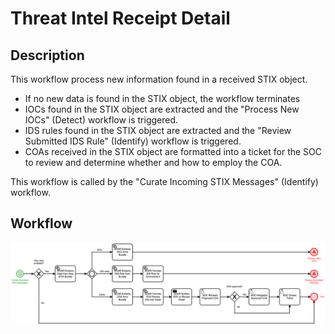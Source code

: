 # Threat Intel Receipt Detail

## Description
This workflow process new information found in a received STIX object.

- If no new data is found in the STIX object, the workflow terminates
- IOCs found in the STIX object are extracted and the "Process New IOCs" (Detect) workflow is 
triggered.
- IDS rules found in the STIX object are extracted and the "Review Submitted IDS Rule" 
(Identify) workflow is triggered.
- COAs received in the STIX object are formatted into a ticket for the SOC to review and
determine whether and how to employ the COA.

This workflow is called by the "Curate Incoming STIX Messages" (Identify) workflow.

## Workflow 

![Threat Intel Receipt](Threat_Intel_Receipt.png)